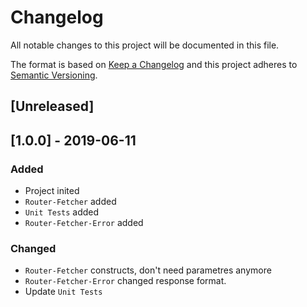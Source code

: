# Changelog
All notable changes to this project will be documented in this file.

The format is based on [Keep a Changelog](http://keepachangelog.com/en/1.0.0/)
and this project adheres to [Semantic Versioning](http://semver.org/spec/v2.0.0.html).

## [Unreleased]

## [1.0.0] - 2019-06-11
### Added
- Project inited
- `Router-Fetcher` added
- `Unit Tests` added
- `Router-Fetcher-Error` added

### Changed
- `Router-Fetcher` constructs, don't need parametres anymore
- `Router-Fetcher-Error` changed response format.
- Update `Unit Tests`